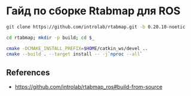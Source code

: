 # Гайд по сборке Rtabmap для ROS

```bash
git clone https://github.com/introlab/rtabmap.git -b 0.20.10-noetic

cd rtabmap; mkdir -p build; cd $_

cmake -DCMAKE_INSTALL_PREFIX=$HOME/catkin_ws/devel ..
cmake --build . --target install -- -j`nproc --all`
```

## References

- https://github.com/introlab/rtabmap_ros#build-from-source
